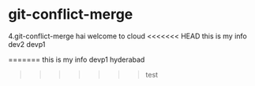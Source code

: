 # git-conflict-merge
4.git-conflict-merge
hai welcome to cloud
<<<<<<< HEAD
this is my info dev2
devp1

=======
this is my info
devp1 hyderabad
>>>>>>> test
